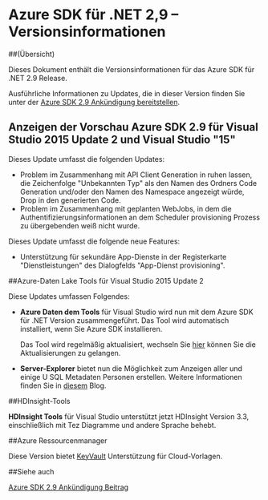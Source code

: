<properties 
   pageTitle="Azure SDK für .NET 2,9 – Versionsinformationen" 
   description="Azure SDK für .NET 2,9 – Versionsinformationen" 
   services="app-service\web" 
   documentationCenter=".net" 
   authors="Juliako" 
   manager="erikre" 
   editor=""/>

<tags
   ms.service="app-service"
   ms.devlang="multiple"
   ms.topic="article"
   ms.tgt_pltfrm="na"
   ms.workload="integration" 
   ms.date="10/17/2016"
   ms.author="juliako"/>

# <a name="azure-sdk-for-net-29-release-notes"></a>Azure SDK für .NET 2,9 – Versionsinformationen

##<a name="overview"></a>(Übersicht)

Dieses Dokument enthält die Versionsinformationen für das Azure SDK für .NET 2.9 Release. 

Ausführliche Informationen zu Updates, die in dieser Version finden Sie unter der [Azure SDK 2.9 Ankündigung bereitstellen](https://azure.microsoft.com/blog/announcing-visual-studio-azure-tools-and-sdk-2-9/).

## <a name="azure-sdk-29-for-visual-studio-2015-update-2-and-visual-studio-15-preview"></a>Anzeigen der Vorschau Azure SDK 2.9 für Visual Studio 2015 Update 2 und Visual Studio "15"
 
Dieses Update umfasst die folgenden Updates:

- Problem im Zusammenhang mit API Client Generation in ruhen lassen, die Zeichenfolge "Unbekannten Typ" als den Namen des Ordners Code Generation und/oder den Namen des Namespace angezeigt würde, Drop in den generierten Code.
- Problem im Zusammenhang mit geplanten WebJobs, in dem die Authentifizierungsinformationen an dem Scheduler provisioning Prozess zu übergebenden weiß nicht wurde.

Dieses Update umfasst die folgende neue Features:

- Unterstützung für sekundäre App-Dienste in der Registerkarte "Dienstleistungen" des Dialogfelds "App-Dienst provisioning". 

##<a name="azure-data-lake-tools-for-visual-studio-2015-update-2"></a>Azure-Daten Lake Tools für Visual Studio 2015 Update 2
 
Diese Updates umfassen Folgendes:

- **Azure Daten dem Tools** für Visual Studio wird nun mit dem Azure SDK für .NET Version zusammengeführt. Das Tool wird automatisch installiert, wenn Sie Azure SDK installieren. 

    Das Tool wird regelmäßig aktualisiert, wechseln Sie [hier](http://aka.ms/datalaketool) können Sie die Aktualisierungen zu gelangen.

- **Server-Explorer** bietet nun die Möglichkeit zum Anzeigen aller und einige U SQL Metadaten Personen erstellen. Weitere Informationen finden Sie in [diesem](https://azure.microsoft.com/documentation/services/data-lake-analytics/) Blog.


##<a name="hdinsight-tools"></a>HDInsight-Tools 

**HDInsight Tools** für Visual Studio unterstützt jetzt HDInsight Version 3.3, einschließlich mit Tez Diagramme und andere Sprache behebt.


##<a name="azure-resource-manager"></a>Azure Ressourcenmanager 

Diese Version bietet [KeyVault](../resource-manager-keyvault-parameter.md) Unterstützung für Cloud-Vorlagen.

##<a name="see-also"></a>Siehe auch

[Azure SDK 2.9 Ankündigung Beitrag](https://azure.microsoft.com/blog/announcing-visual-studio-azure-tools-and-sdk-2-9/)
